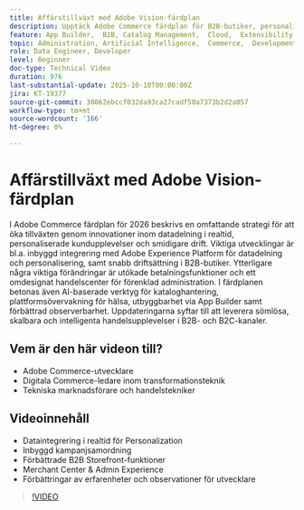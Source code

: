 ```yaml
---
title: Affärstillväxt med Adobe Vision-färdplan
description: Upptäck Adobe Commerce färdplan för B2B-butiker, personalisering i realtid, betalningar samt AI-baserade upplevelser för handlare och utvecklare.
feature: App Builder,  B2B, Catalog Management,  Cloud,  Extensibility, Observability, Payments, Personalization, Storefront, Saas
topic: Administration, Artificial Intelligence,  Commerce,  Development, Headless,  Performance, Personalization, Security
role: Data Engineer, Developer
level: Beginner
doc-type: Technical Video
duration: 976
last-substantial-update: 2025-10-10T00:00:00Z
jira: KT-19377
source-git-commit: 38062ebccf032da93ca27cadf50a7373b2d2a057
workflow-type: tm+mt
source-wordcount: '166'
ht-degree: 0%

---
```



# Affärstillväxt med Adobe Vision-färdplan

I Adobe Commerce färdplan för 2026 beskrivs en omfattande strategi för att öka tillväxten genom innovationer inom datadelning i realtid, personaliserade kundupplevelser och smidigare drift. Viktiga utvecklingar är bl.a. inbyggd integrering med Adobe Experience Platform för datadelning och personalisering, samt snabb driftsättning i B2B-butiker. Ytterligare några viktiga förändringar är utökade betalningsfunktioner och ett omdesignat handelscenter för förenklad administration. I färdplanen betonas även AI-baserade verktyg för kataloghantering, plattformsövervakning för hälsa, utbyggbarhet via App Builder samt förbättrad observerbarhet. Uppdateringarna syftar till att leverera sömlösa, skalbara och intelligenta handelsupplevelser i B2B- och B2C-kanaler.

## Vem är den här videon till?

* Adobe Commerce-utvecklare
* Digitala Commerce-ledare inom transformationsteknik
* Tekniska marknadsförare och handelstekniker

## Videoinnehåll

* Dataintegrering i realtid för Personalization
* Inbyggd kampanjsamordning
* Förbättrade B2B Storefront-funktioner
* Merchant Center &amp; Admin Experience
* Förbättringar av erfarenheter och observationer för utvecklare

>[!VIDEO](https://video.tv.adobe.com/v/3475710/?learn=on&enablevpops&captions=swe)